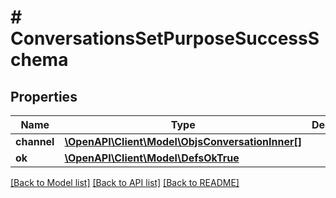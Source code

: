 # # ConversationsSetPurposeSuccessSchema

## Properties

Name | Type | Description | Notes
------------ | ------------- | ------------- | -------------
**channel** | [**\OpenAPI\Client\Model\ObjsConversationInner[]**](ObjsConversationInner.md) |  |
**ok** | [**\OpenAPI\Client\Model\DefsOkTrue**](DefsOkTrue.md) |  |

[[Back to Model list]](../../README.md#models) [[Back to API list]](../../README.md#endpoints) [[Back to README]](../../README.md)
